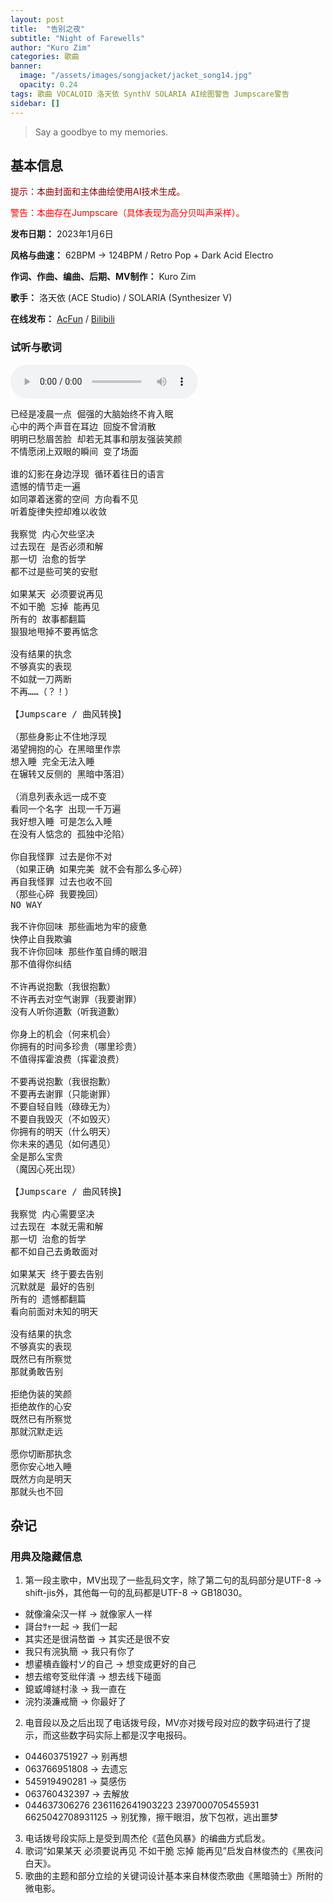 ```yaml
---
layout: post
title:  "告别之夜"
subtitle: "Night of Farewells"
author: "Kuro Zim"
categories: 歌曲
banner: 
  image: "/assets/images/songjacket/jacket_song14.jpg"
  opacity: 0.24
tags: 歌曲 VOCALOID 洛天依 SynthV SOLARIA AI绘图警告 Jumpscare警告
sidebar: []
---
```


>  Say a goodbye to my memories.

## 基本信息

<font color="#8b0000">提示：本曲封面和主体曲绘使用AI技术生成。</font>

<font color="#ff0000">警告：本曲存在Jumpscare（具体表现为高分贝叫声采样）。</font>

**发布日期：** 2023年1月6日

**风格与曲速：** 62BPM → 124BPM / Retro Pop + Dark Acid Electro

**作词、作曲、编曲、后期、MV制作：** Kuro Zim

**歌手：** 洛天依 (ACE Studio) / SOLARIA (Synthesizer V)

**在线发布：** [AcFun](https://www.acfun.cn/v/ac40363793) / [Bilibili](https://www.bilibili.com/video/BV1bR4y1m7wN/)

### 试听与歌词

<audio controls><source src="/assets/audio/song14.mp3" type="audio/mp3"></audio>

<pre>
已经是凌晨一点 倔强的大脑始终不肯入眠
心中的两个声音在耳边 回旋不曾消散
明明已愁眉苦脸 却若无其事和朋友强装笑颜
不情愿闭上双眼的瞬间 变了场面

谁的幻影在身边浮现 循环着往日的语言
遗憾的情节走一遍
如同罩着迷雾的空间 方向看不见
听着旋律失控却难以收敛

我察觉 内心欠些坚决
过去现在 是否必须和解
那一切 治愈的哲学
都不过是些可笑的安慰

如果某天 必须要说再见
不如干脆 忘掉 能再见
所有的 故事都翻篇
狠狠地甩掉不要再惦念 

没有结果的执念
不够真实的表现
不如就一刀两断
不再……（？！）

【Jumpscare / 曲风转换】

（那些身影止不住地浮现
渴望拥抱的心 在黑暗里作祟
想入睡 完全无法入睡
在辗转又反侧的 黑暗中落泪）

（消息列表永远一成不变
看同一个名字 出现一千万遍
我好想入睡 可是怎么入睡
在没有人惦念的 孤独中沦陷）

你自我怪罪 过去是你不对
（如果正确 如果完美 就不会有那么多心碎）
再自我怪罪 过去也收不回
（那些心碎 我要挽回）
NO WAY

我不许你回味 那些画地为牢的疲惫
快停止自我欺骗
我不许你回味 那些作茧自缚的眼泪
那不值得你纠结

不许再说抱歉（我很抱歉）
不许再去对空气谢罪（我要谢罪）
没有人听你道歉（听我道歉）

你身上的机会（何来机会）
你拥有的时间多珍贵（哪里珍贵）
不值得挥霍浪费（挥霍浪费）

不要再说抱歉（我很抱歉）
不要再去谢罪（只能谢罪）
不要自轻自贱（碌碌无为）
不要自我毁灭（不如毁灭）
你拥有的明天（什么明天）
你未来的遇见（如何遇见）
全是那么宝贵
（魔因心死出现）

【Jumpscare / 曲风转换】

我察觉 内心需要坚决
过去现在 本就无需和解
那一切 治愈的哲学
都不如自己去勇敢面对

如果某天 终于要去告别
沉默就是 最好的告别
所有的 遗憾都翻篇
看向前面对未知的明天

没有结果的执念
不够真实的表现
既然已有所察觉
那就勇敢告别

拒绝伪装的笑颜
拒绝故作的心安
既然已有所察觉
那就沉默走远

愿你切断那执念
愿你安心地入睡
既然方向是明天
那就头也不回
</pre>

## 杂记

### 用典及隐藏信息

1. 第一段主歌中，MV出现了一些乱码文字，除了第二句的乱码部分是UTF-8 → shift-jis外，其他每一句的乱码都是UTF-8 → GB18030。
* 就像瀹朵汉一样 → 就像家人一样
* 謌台ｻｬ一起 → 我们一起
* 其实还是很涓嶅畨 → 其实还是很不安
* 我只有浣犱簡 → 我只有你了
* 想鍙樻垚鏇村ソ的自己 → 想变成更好的自己
* 想去绾夸笅纰伴潰 → 想去线下碰面
* 鎴戜竴鐩村湪 → 我一直在
* 浣犳渶濂戒簡 → 你最好了
2. 电音段以及之后出现了电话拨号段，MV亦对拨号段对应的数字码进行了提示，而这些数字码实际上都是汉字电报码。
* 044603751927 → 别再想
* 063766951808 → 去遗忘
* 545919490281 → 莫感伤
* 063760432397 → 去解放
* 044637306276 2361162641903223 2397000705455931 6625042708931125 → 别犹豫，擦干眼泪，放下包袱，逃出噩梦
3. 电话拨号段实际上是受到周杰伦《蓝色风暴》的编曲方式启发。
4. 歌词“如果某天 必须要说再见 不如干脆 忘掉 能再见”启发自林俊杰的《黑夜问白天》。
5. 歌曲的主题和部分立绘的关键词设计基本来自林俊杰歌曲《黑暗骑士》所附的微电影。